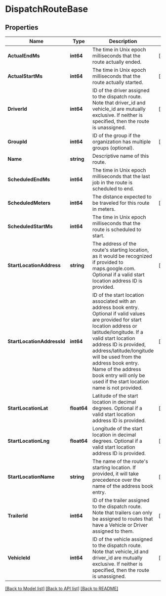 # DispatchRouteBase

## Properties
Name | Type | Description | Notes
------------ | ------------- | ------------- | -------------
**ActualEndMs** | **int64** | The time in Unix epoch milliseconds that the route actually ended. | [optional] 
**ActualStartMs** | **int64** | The time in Unix epoch milliseconds that the route actually started. | [optional] 
**DriverId** | **int64** | ID of the driver assigned to the dispatch route. Note that driver_id and vehicle_id are mutually exclusive. If neither is specified, then the route is unassigned. | [optional] 
**GroupId** | **int64** | ID of the group if the organization has multiple groups (optional). | [optional] 
**Name** | **string** | Descriptive name of this route. | 
**ScheduledEndMs** | **int64** | The time in Unix epoch milliseconds that the last job in the route is scheduled to end. | 
**ScheduledMeters** | **int64** | The distance expected to be traveled for this route in meters. | [optional] 
**ScheduledStartMs** | **int64** | The time in Unix epoch milliseconds that the route is scheduled to start. | 
**StartLocationAddress** | **string** | The address of the route&#39;s starting location, as it would be recognized if provided to maps.google.com. Optional if a valid start location address ID is provided. | [optional] 
**StartLocationAddressId** | **int64** | ID of the start location associated with an address book entry. Optional if valid values are provided for start location address or latitude/longitude. If a valid start location address ID is provided, address/latitude/longitude will be used from the address book entry. Name of the address book entry will only be used if the start location name is not provided. | [optional] 
**StartLocationLat** | **float64** | Latitude of the start location in decimal degrees. Optional if a valid start location address ID is provided. | [optional] 
**StartLocationLng** | **float64** | Longitude of the start location in decimal degrees. Optional if a valid start location address ID is provided. | [optional] 
**StartLocationName** | **string** | The name of the route&#39;s starting location. If provided, it will take precedence over the name of the address book entry. | [optional] 
**TrailerId** | **int64** | ID of the trailer assigned to the dispatch route. Note that trailers can only be assigned to routes that have a Vehicle or Driver assigned to them. | [optional] 
**VehicleId** | **int64** | ID of the vehicle assigned to the dispatch route. Note that vehicle_id and driver_id are mutually exclusive. If neither is specified, then the route is unassigned. | [optional] 

[[Back to Model list]](../README.md#documentation-for-models) [[Back to API list]](../README.md#documentation-for-api-endpoints) [[Back to README]](../README.md)


